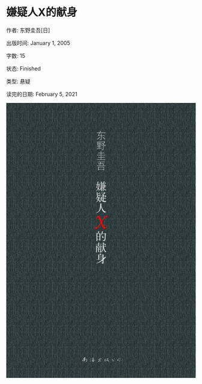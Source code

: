# 嫌疑人X的献身

作者: 东野圭吾[日]

出版时间: January 1, 2005

字数: 15

状态: Finished

类型: 悬疑

读完的日期: February 5, 2021

![image-20211010220603293](嫌疑人X的献身.imgs/image-20211010220603293.png)